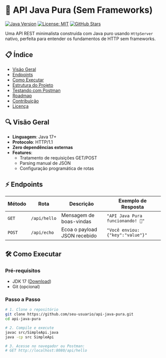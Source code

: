 
# 🚀 API Java Pura (Sem Frameworks)

[![Java Version](https://img.shields.io/badge/Java-17%2B-orange)](https://www.oracle.com/java/)
[![License: MIT](https://img.shields.io/badge/License-MIT-blue.svg)](https://opensource.org/licenses/MIT)
[![GitHub Stars](https://img.shields.io/github/stars/seu-usuario/api-java-pura?style=social)](https://github.com/seu-usuario/api-java-pura)

Uma API REST minimalista construída com Java puro usando `HttpServer` nativo, perfeita para entender os fundamentos de HTTP sem frameworks.

## 📋 Índice
- [Visão Geral](#-visão-geral)
- [Endpoints](#-endpoints)
- [Como Executar](#-como-executar)
- [Estrutura do Projeto](#-estrutura-do-projeto)
- [Testando com Postman](#-testando-com-postman)
- [Roadmap](#-roadmap)
- [Contribuição](#-como-contribuir)
- [Licença](#-licença)

## 🔍 Visão Geral
- **Linguagem**: Java 17+
- **Protocolo**: HTTP/1.1
- **Zero dependências externas**
- **Features**:
  - Tratamento de requisições GET/POST
  - Parsing manual de JSON
  - Configuração programática de rotas

## ⚡ Endpoints

| Método | Rota           | Descrição                     | Exemplo de Resposta               |
|--------|----------------|-------------------------------|-----------------------------------|
| `GET`  | `/api/hello`   | Mensagem de boas-vindas       | `"API Java Pura funcionando! 🚀"` |
| `POST` | `/api/echo`    | Ecoa o payload JSON recebido  | `"Você enviou: {"key":"value"}"`  |

## 🛠️ Como Executar

### Pré-requisitos
- JDK 17 ([Download](https://www.oracle.com/java/technologies/javase-jdk17-downloads.html))
- Git (opcional)

### Passo a Passo
```bash
# 1. Clone o repositório
git clone https://github.com/seu-usuario/api-java-pura.git
cd api-java-pura

# 2. Compile e execute
javac src/SimpleApi.java
java -cp src SimpleApi

# 3. Acesse no navegador ou Postman:
# GET http://localhost:8080/api/hello
